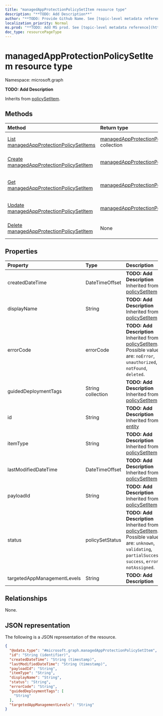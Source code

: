 ```yaml
---
title: "managedAppProtectionPolicySetItem resource type"
description: "**TODO: Add Description**"
author: "**TODO: Provide Github Name. See [topic-level metadata reference](https://msgo.azurewebsites.net/add/document/guidelines/metadata.html#topic-level-metadata)**"
localization_priority: Normal
ms.prod: "**TODO: Add MS prod. See [topic-level metadata reference](https://msgo.azurewebsites.net/add/document/guidelines/metadata.html#topic-level-metadata)**"
doc_type: resourcePageType
---
```


# managedAppProtectionPolicySetItem resource type

Namespace: microsoft.graph

**TODO: Add Description**


Inherits from [policySetItem](../resources/policysetitem.md).

## Methods
|Method|Return type|Description|
|:---|:---|:---|
|[List managedAppProtectionPolicySetItems](../api/intune-managedappprotectionpolicysetitem-list.md)|[managedAppProtectionPolicySetItem](../resources/intune-managedappprotectionpolicysetitem.md) collection|Get a list of the [managedAppProtectionPolicySetItem](../resources/managedappprotectionpolicysetitem.md) objects and their properties.|
|[Create managedAppProtectionPolicySetItem](../api/intune-managedappprotectionpolicysetitem-create.md)|[managedAppProtectionPolicySetItem](../resources/intune-managedappprotectionpolicysetitem.md)|Create a new [managedAppProtectionPolicySetItem](../resources/intune-managedappprotectionpolicysetitem.md) object.|
|[Get managedAppProtectionPolicySetItem](../api/intune-managedappprotectionpolicysetitem-get.md)|[managedAppProtectionPolicySetItem](../resources/intune-managedappprotectionpolicysetitem.md)|Read the properties and relationships of a [managedAppProtectionPolicySetItem](../resources/intune-managedappprotectionpolicysetitem.md) object.|
|[Update managedAppProtectionPolicySetItem](../api/intune-managedappprotectionpolicysetitem-update.md)|[managedAppProtectionPolicySetItem](../resources/intune-managedappprotectionpolicysetitem.md)|Update the properties of a [managedAppProtectionPolicySetItem](../resources/intune-managedappprotectionpolicysetitem.md) object.|
|[Delete managedAppProtectionPolicySetItem](../api/intune-managedappprotectionpolicysetitem-delete.md)|None|Deletes a [managedAppProtectionPolicySetItem](../resources/intune-managedappprotectionpolicysetitem.md) object.|

## Properties
|Property|Type|Description|
|:---|:---|:---|
|createdDateTime|DateTimeOffset|**TODO: Add Description** Inherited from [policySetItem](../resources/intune-policysetitem.md)|
|displayName|String|**TODO: Add Description** Inherited from [policySetItem](../resources/intune-policysetitem.md)|
|errorCode|errorCode|**TODO: Add Description** Inherited from [policySetItem](../resources/intune-policysetitem.md). Possible values are: `noError`, `unauthorized`, `notFound`, `deleted`.|
|guidedDeploymentTags|String collection|**TODO: Add Description** Inherited from [policySetItem](../resources/intune-policysetitem.md)|
|id|String|**TODO: Add Description** Inherited from [entity](../resources/entity.md)|
|itemType|String|**TODO: Add Description** Inherited from [policySetItem](../resources/intune-policysetitem.md)|
|lastModifiedDateTime|DateTimeOffset|**TODO: Add Description** Inherited from [policySetItem](../resources/intune-policysetitem.md)|
|payloadId|String|**TODO: Add Description** Inherited from [policySetItem](../resources/intune-policysetitem.md)|
|status|policySetStatus|**TODO: Add Description** Inherited from [policySetItem](../resources/intune-policysetitem.md). Possible values are: `unknown`, `validating`, `partialSuccess`, `success`, `error`, `notAssigned`.|
|targetedAppManagementLevels|String|**TODO: Add Description**|

## Relationships
None.

## JSON representation
The following is a JSON representation of the resource.
<!-- {
  "blockType": "resource",
  "keyProperty": "id",
  "@odata.type": "microsoft.graph.managedAppProtectionPolicySetItem",
  "baseType": "microsoft.graph.policySetItem",
  "openType": false
}
-->
``` json
{
  "@odata.type": "#microsoft.graph.managedAppProtectionPolicySetItem",
  "id": "String (identifier)",
  "createdDateTime": "String (timestamp)",
  "lastModifiedDateTime": "String (timestamp)",
  "payloadId": "String",
  "itemType": "String",
  "displayName": "String",
  "status": "String",
  "errorCode": "String",
  "guidedDeploymentTags": [
    "String"
  ],
  "targetedAppManagementLevels": "String"
}
```

